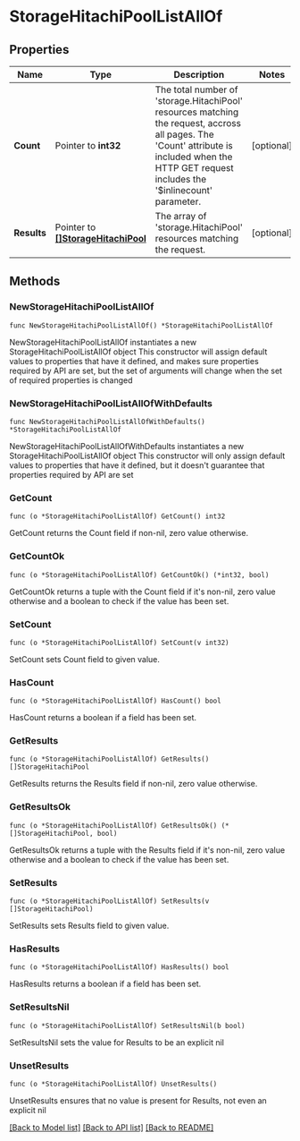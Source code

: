 # StorageHitachiPoolListAllOf

## Properties

Name | Type | Description | Notes
------------ | ------------- | ------------- | -------------
**Count** | Pointer to **int32** | The total number of &#39;storage.HitachiPool&#39; resources matching the request, accross all pages. The &#39;Count&#39; attribute is included when the HTTP GET request includes the &#39;$inlinecount&#39; parameter. | [optional] 
**Results** | Pointer to [**[]StorageHitachiPool**](StorageHitachiPool.md) | The array of &#39;storage.HitachiPool&#39; resources matching the request. | [optional] 

## Methods

### NewStorageHitachiPoolListAllOf

`func NewStorageHitachiPoolListAllOf() *StorageHitachiPoolListAllOf`

NewStorageHitachiPoolListAllOf instantiates a new StorageHitachiPoolListAllOf object
This constructor will assign default values to properties that have it defined,
and makes sure properties required by API are set, but the set of arguments
will change when the set of required properties is changed

### NewStorageHitachiPoolListAllOfWithDefaults

`func NewStorageHitachiPoolListAllOfWithDefaults() *StorageHitachiPoolListAllOf`

NewStorageHitachiPoolListAllOfWithDefaults instantiates a new StorageHitachiPoolListAllOf object
This constructor will only assign default values to properties that have it defined,
but it doesn't guarantee that properties required by API are set

### GetCount

`func (o *StorageHitachiPoolListAllOf) GetCount() int32`

GetCount returns the Count field if non-nil, zero value otherwise.

### GetCountOk

`func (o *StorageHitachiPoolListAllOf) GetCountOk() (*int32, bool)`

GetCountOk returns a tuple with the Count field if it's non-nil, zero value otherwise
and a boolean to check if the value has been set.

### SetCount

`func (o *StorageHitachiPoolListAllOf) SetCount(v int32)`

SetCount sets Count field to given value.

### HasCount

`func (o *StorageHitachiPoolListAllOf) HasCount() bool`

HasCount returns a boolean if a field has been set.

### GetResults

`func (o *StorageHitachiPoolListAllOf) GetResults() []StorageHitachiPool`

GetResults returns the Results field if non-nil, zero value otherwise.

### GetResultsOk

`func (o *StorageHitachiPoolListAllOf) GetResultsOk() (*[]StorageHitachiPool, bool)`

GetResultsOk returns a tuple with the Results field if it's non-nil, zero value otherwise
and a boolean to check if the value has been set.

### SetResults

`func (o *StorageHitachiPoolListAllOf) SetResults(v []StorageHitachiPool)`

SetResults sets Results field to given value.

### HasResults

`func (o *StorageHitachiPoolListAllOf) HasResults() bool`

HasResults returns a boolean if a field has been set.

### SetResultsNil

`func (o *StorageHitachiPoolListAllOf) SetResultsNil(b bool)`

 SetResultsNil sets the value for Results to be an explicit nil

### UnsetResults
`func (o *StorageHitachiPoolListAllOf) UnsetResults()`

UnsetResults ensures that no value is present for Results, not even an explicit nil

[[Back to Model list]](../README.md#documentation-for-models) [[Back to API list]](../README.md#documentation-for-api-endpoints) [[Back to README]](../README.md)


